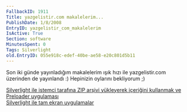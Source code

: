 ```yaml
---
FallbackID: 1911
Title: yazgelistir.com makalelerim...
PublishDate: 1/8/2008
EntryID: yazgelistir_com_makalelerim
IsActive: True
Section: software
MinutesSpent: 0
Tags: Silverlight
old.EntryID: 055e918c-edef-40be-ae58-e20c801d5b11
---
```

Son iki günde yayınladığım makalelerim ışık hızı ile yazgelistir.com
üzerinden de yayınlandı :) Hepinizin oylarını bekliyorum ;)

[Silverlight ile istemci tarafına ZIP arşivi yükleyerek içeriğini
kullanmak ve Preloader
uygulaması](http://www.yazgelistir.com/Makaleler/1000001586.ygpx)\
 [Silverlight ile tam ekran
uygulamalar](http://www.yazgelistir.com/Makaleler/1000001585.ygpx)


